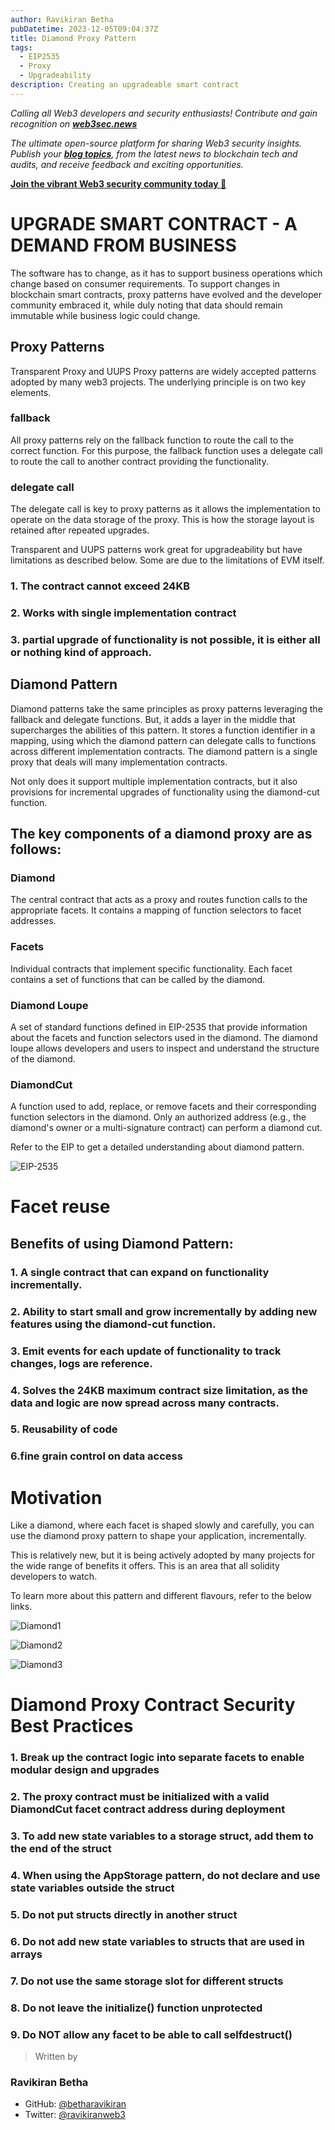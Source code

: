 ```yaml
---
author: Ravikiran Betha
pubDatetime: 2023-12-05T09:04:37Z
title: Diamond Proxy Pattern
tags:
  - EIP2535
  - Proxy
  - Upgradeability
description: Creating an upgradeable smart contract
---
```

*Calling all Web3 developers and security enthusiasts! Contribute and gain recognition on **[web3sec.news](https://web3sec.news/)***

*The ultimate open-source platform for sharing Web3 security insights. Publish your **[blog topics](https://github.com/Web3secNews/blog)**, from the latest news to blockchain tech and audits, and receive feedback and exciting opportunities.*

**[Join the vibrant Web3 security community today 🤝](https://discord.com/invite/CseAxvtrZ3)**

# UPGRADE SMART CONTRACT - A DEMAND FROM BUSINESS
The software has to change, as it has to support business operations which change based on consumer requirements. To support changes in blockchain smart contracts, proxy patterns have evolved and the developer community embraced it, while duly noting that data should remain immutable while business logic could change.

## Proxy Patterns
Transparent Proxy and UUPS Proxy patterns are widely accepted patterns adopted by many web3 projects. The underlying principle is on two key elements.

### fallback
All proxy patterns rely on the fallback function to route the call to the correct function. For this purpose, the fallback function uses a delegate call to route the call to another contract providing the functionality.

### delegate call
The delegate call is key to proxy patterns as it allows the implementation to operate on the data storage of the proxy. This is how the storage layout is retained after repeated upgrades.

Transparent and UUPS patterns work great for upgradeability but have limitations as described below. Some are due to the limitations of EVM itself.

### 1. The contract cannot exceed 24KB

### 2. Works with single implementation contract

### 3. partial upgrade of functionality is not possible, it is either all or nothing kind of approach.

## Diamond Pattern

Diamond patterns take the same principles as proxy patterns leveraging the fallback and delegate functions. But, it adds a layer in the middle that supercharges the abilities of this pattern. It stores a function identifier in a mapping, using which the diamond pattern can delegate calls to functions across different implementation contracts. The diamond pattern is a single proxy that deals will many implementation contracts.

Not only does it support multiple implementation contracts, but it also provisions for incremental upgrades of functionality using the diamond-cut function.

## The key components of a diamond proxy are as follows:

### Diamond
The central contract that acts as a proxy and routes function calls to the appropriate facets. It contains a mapping of function selectors to facet addresses.

### Facets
Individual contracts that implement specific functionality. Each facet contains a set of functions that can be called by the diamond.

### Diamond Loupe
A set of standard functions defined in EIP-2535 that provide information about the facets and function selectors used in the diamond. The diamond loupe allows developers and users to inspect and understand the structure of the diamond.

### DiamondCut
A function used to add, replace, or remove facets and their corresponding function selectors in the diamond. Only an authorized address (e.g., the diamond's owner or a multi-signature contract) can perform a diamond cut.

Refer to the EIP to get a detailed understanding about diamond pattern.

![EIP-2535](https://eips.ethereum.org/EIPS/eip-2535)

# Facet reuse

## Benefits of using Diamond Pattern:

### 1. A single contract that can expand on functionality incrementally.

### 2. Ability to start small and grow incrementally by adding new features using the diamond-cut function.

### 3. Emit events for each update of functionality to track changes, logs are reference.

### 4. Solves the 24KB maximum contract size limitation, as the data and logic are now spread across many contracts.

### 5. Reusability of code

### 6.fine grain control on data access

# Motivation

Like a diamond, where each facet is shaped slowly and carefully, you can use the diamond proxy pattern to shape your application, incrementally.

This is relatively new, but it is being actively adopted by many projects for the wide range of benefits it offers. This is an area that all solidity developers to watch.

To learn more about this pattern and different flavours, refer to the below links.

![Diamond1](https://github.com/mudgen/diamond-1-hardhat)

![Diamond2](https://github.com/mudgen/diamond-2-hardhat)

![Diamond3](https://github.com/mudgen/diamond-3-hardhat)

# Diamond Proxy Contract Security Best Practices

### 1. Break up the contract logic into separate facets to enable modular design and upgrades

### 2. The proxy contract must be initialized with a valid DiamondCut facet contract address during deployment

### 3. To add new state variables to a storage struct, add them to the end of the struct

### 4. When using the AppStorage pattern, do not declare and use state variables outside the struct

### 5. Do not put structs directly in another struct

### 6. Do not add new state variables to structs that are used in arrays

### 7. Do not use the same storage slot for different structs

### 8. Do not leave the initialize() function unprotected

### 9. Do NOT allow any facet to be able to call selfdestruct()

> Written by

### Ravikiran Betha
- GitHub: [@betharavikiran](https://github.com/betharavikiran)
- Twitter: [@ravikiranweb3](https://twitter.com/ravikiranweb3)
